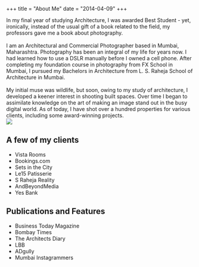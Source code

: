 +++
title = "About Me"
date = "2014-04-09"
+++

<div class="container">
  <div class="row">
    <div class="col-12 col-md-8">In my final year of studying Architecture, I was awarded Best Student - yet, ironically, instead of the usual gift of a book related to the field, my professors gave me a book about photography.
    </br></br>
    I am an Architectural and Commercial Photographer based in Mumbai, Maharashtra. Photography has been an integral of my life for years now. I had learned how to use a DSLR manually before I owned a cell phone. After completing my foundation course in photography from FX School in Mumbai, I pursued my Bachelors in Architecture from L. S. Raheja School of Architecture in Mumbai.
    </br></br>
    My initial muse was wildlife, but soon, owing to my study of architecture, I developed a keener interest in shooting built spaces. Over time I began to assimilate knowledge on the art of making an image stand out in the busy digital world. As of today, I have shot over a hundred properties for various clients, including some award-winning projects.</div>
    <div class="col-6 col-md-4 mx-auto"><img src="/img/rishul-bangar.jpeg"></div>
  </div>
</div>

## A few of my clients
- Vista Rooms
- Bookings.com
- Sets in the City
- Le15 Patisserie
- S Raheja Reality
- AndBeyondMedia
- Yes Bank

## Publications and Features
- Business Today Magazine
- Bombay Times
- The Architects Diary
- LBB
- ADgully
- Mumbai Instagrammers

